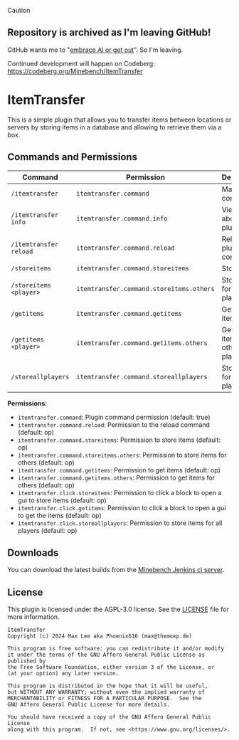 > [!CAUTION]
> ## Repository is archived as I'm leaving GitHub!
>
> GitHub wants me to "[embrace AI or get out](https://www.businessinsider.com/github-ceo-developers-embrace-ai-or-get-out-2025-8)". So I'm leaving.
> 
> Continued development will happen on Codeberg: https://codeberg.org/Minebench/ItemTransfer

# ItemTransfer

This is a simple plugin that allows you to transfer items between locations or servers
 by storing items in a database and allowing to retrieve them via a box.

## Commands and Permissions

| Command                | Permission                               | Description                        |
|------------------------|------------------------------------------|------------------------------------|
| `/itemtransfer`        | `itemtransfer.command`                   | Main plugin command                |
| `/itemtransfer info`   | `itemtransfer.command.info`              | View info about the plugin         |
| `/itemtransfer reload` | `itemtransfer.command.reload`            | Reload the plugin config           |
| `/storeitems`          | `itemtransfer.command.storeitems`        | Store items                        |
| `/storeitems <player>` | `itemtransfer.command.storeitems.others` | Store items for other players      |
| `/getitems`            | `itemtransfer.command.getitems`          | Get stored items                   |
| `/getitems <player>`   | `itemtransfer.command.getitems.others`   | Get stored items for other players |
| `/storeallplayers`     | `itemtransfer.command.storeallplayers`   | Store items for all players        |

**Permissions:**

- `itemtransfer.command`: Plugin command permission (default: true)
- `itemtransfer.command.reload`: Permission to the reload command (default: op)
- `itemtransfer.command.storeitems`: Permission to store items (default: op)
- `itemtransfer.command.storeitems.others`: Permission to store items for others (default: op)
- `itemtransfer.command.getitems`: Permission to get items (default: op)
- `itemtransfer.command.getitems.others`: Permission to get items for others (default: op)
- `itemtransfer.click.storeitems`: Permission to click a block to open a gui to store items (default: op)
- `itemtransfer.click.getitems`: Permission to click a block to open a gui to get the items (default: op)
- `itemtransfer.click.storeallplayers`: Permission to store items for all players (default: op)

## Downloads

You can download the latest builds from the [Minebench Jenkins ci server](https://ci.minebench.de/job/ItemTransfer/).

## License

This plugin is licensed under the AGPL-3.0 license. See the [LICENSE](LICENSE) file for more information.

```
ItemTransfer
Copyright (c) 2024 Max Lee aka Phoenix616 (max@themoep.de)

This program is free software: you can redistribute it and/or modify
it under the terms of the GNU Affero General Public License as published by
the Free Software Foundation, either version 3 of the License, or
(at your option) any later version.

This program is distributed in the hope that it will be useful,
but WITHOUT ANY WARRANTY; without even the implied warranty of
MERCHANTABILITY or FITNESS FOR A PARTICULAR PURPOSE.  See the
GNU Affero General Public License for more details.

You should have received a copy of the GNU Affero General Public License
along with this program.  If not, see <https://www.gnu.org/licenses/>.
```
